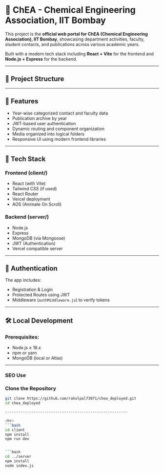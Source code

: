 # 🧪 ChEA - Chemical Engineering Association, IIT Bombay

This project is the **official web portal for ChEA (Chemical Engineering Association), IIT Bombay**, showcasing department activities, faculty, student contacts, and publications across various academic years.

Built with a modern tech stack including **React + Vite** for the frontend and **Node.js + Express** for the backend.

---

## 📂 Project Structure


---

## 🚀 Features

- Year-wise categorized contact and faculty data
- Publication archive by year
- JWT-based user authentication
- Dynamic routing and component organization
- Media organized into logical folders
- Responsive UI using modern frontend libraries

---

## 🧱 Tech Stack

### Frontend (client/)
- React (with Vite)
- Tailwind CSS (if used)
- React Router
- Vercel deployment
- AOS (Animate On Scroll)

### Backend (server/)
- Node.js
- Express
- MongoDB (via Mongoose)
- JWT (Authentication)
- Vercel compatible server

---

## 🔐 Authentication

The app includes:
- Registration & Login
- Protected Routes using JWT
- Middleware (`authMiddleware.js`) to verify tokens

---

## 🛠️ Local Development

### Prerequisites:
- Node.js ≥ 18.x
- npm or yarn
- MongoDB (local or Atlas)

---

### SEO Use 
<meta name="keywords" content="ChEA, chea iitb, chemical iit bombay, iit bombay, iitb, chemical, engineering" />
 

### Clone the Repository

```bash
git clone https://github.com/rahulpal73071/chea_deployed.git
cd chea_deployed

--------------------------------------------------------

<hr>
```bash
cd client
npm install
npm run dev


```bash
cd ../server
npm install
node index.js
